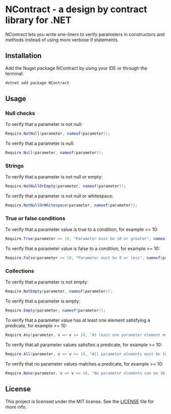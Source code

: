 # NContract - a design by contract library for .NET

NContract lets you write one-liners to verify parameters in constructors and methods instead of using more verbose if statements.

## Installation

Add the Nuget package NContract by using your IDE or through the terminal:

```bash
dotnet add package NContract
```

## Usage

### Null checks

To verify that a parameter is not null:
```csharp
Require.NotNull(parameter, nameof(parameter));
```

To verify that a parameter is null:
```csharp
Require.Null(parameter, nameof(parameter));
```

### Strings

To verify that a parameter is not null or empty:
```csharp
Require.NotNullOrEmpty(parameter, nameof(parameter));
```

To verify that a parameter is not null or whitespace:
```csharp
Require.NotNullOrWhitespace(parameter, nameof(parameter));
```

### True or false conditions

To verify that a parameter value is true to a condition, for example >= 10:
```csharp
Require.True(parameter >= 10, "Parameter must be 10 or greater", nameof(parameter));
```

To verify that a parameter value is false to a condition, for example >= 10:
```csharp
Require.False(parameter >= 10, "Parameter must be 9 or less", nameof(parameter));
```

### Collections 

To verify that a parameter is not empty:
```csharp
Require.NotEmpty(parameter, nameof(parameter));
```

To verify that a parameter is empty:
```csharp
Require.Empty(parameter, nameof(parameter));
```

To verify that a parameter value has at least one element satisfying a predicate, for example >= 10:
```csharp
Require.Any(parameter, v => v >= 10, "At least one parameter element must be 10 or greater", nameof(parameter));
```

To verify that all parameter values satisfies a predicate, for example >= 10:
```csharp
Require.All(parameter, v => v >= 10, "All parameter elements must be 10 or greater", nameof(parameter));
```

To verify that no parameter values matches a predicate, for example >= 10:
```csharp
Require.None(parameter, v => v >= 10, "No parameter elements can be 10 or greater", nameof(parameter));
```

## License

This project is licensed under the MIT license. See the [LICENSE](LICENSE) file for more info.
